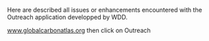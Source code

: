 
Here are described all issues or enhancements encountered with the Outreach application developped by WDD.

www.globalcarbonatlas.org then click on Outreach

